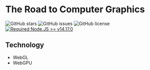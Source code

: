 # The Road to Computer Graphics

![GitHub stars](https://img.shields.io/github/stars/m1911star/electron-webgpu?color=fa6470&style=flat)
![GitHub issues](https://img.shields.io/github/issues/m1911star/electron-webgpu?color=d8b22d&style=flat)
![GitHub license](https://img.shields.io/github/license/m1911star/electron-webgpu?style=flat)
[![Required Node.JS >= v14.17.0](https://img.shields.io/static/v1?label=node&message=%3E=14.17.0&logo=node.js&color=3f893e&style=flat)](https://nodejs.org/about/releases)


## Technology

- WebGL
- WebGPU

